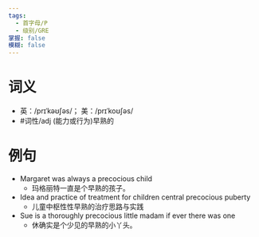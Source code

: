```yaml
---
tags:
  - 首字母/P
  - 级别/GRE
掌握: false
模糊: false
---
```

# 词义
- 英：/prɪˈkəʊʃəs/； 美：/prɪˈkoʊʃəs/
- #词性/adj  (能力或行为)早熟的
# 例句
- Margaret was always a precocious child
	- 玛格丽特一直是个早熟的孩子。
- Idea and practice of treatment for children central precocious puberty
	- 儿童中枢性性早熟的治疗思路与实践
- Sue is a thoroughly precocious little madam if ever there was one
	- 休确实是个少见的早熟的小丫头。
